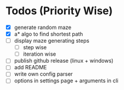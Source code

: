 # Todos (Priority Wise)

- [x] generate random maze
- [x] a\* algo to find shortest path
- [ ] display maze generating steps
  - [ ] step wise
  - [ ] iteration wise
- [ ] publish github release (linux + windows)
- [ ] add README
- [ ] write own config parser
- [ ] options in settings page + arguments in cli
